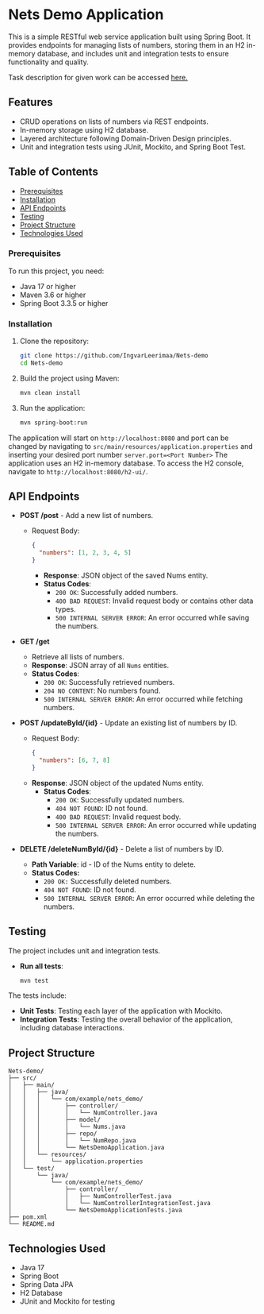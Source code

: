 # Nets Demo Application

This is a simple RESTful web service application built using Spring Boot. It provides endpoints for managing lists of numbers, storing them in an H2 in-memory database, and includes unit and integration tests to ensure functionality and quality.

Task description for given work can be accessed [here.](springboot_task.md)
## Features

- CRUD operations on lists of numbers via REST endpoints.
- In-memory storage using H2 database.
- Layered architecture following Domain-Driven Design principles.
- Unit and integration tests using JUnit, Mockito, and Spring Boot Test.

## Table of Contents
- [Prerequisites](#Prerequisites)
- [Installation](#Installation)
- [API Endpoints](#API-Endpoints)
- [Testing](#Testing)
- [Project Structure](#project-structure)
- [Technologies Used](#technologies-used)

### Prerequisites

To run this project, you need:
- Java 17 or higher
- Maven 3.6 or higher
- Spring Boot 3.3.5 or higher

### Installation

1. Clone the repository:
   ```bash
   git clone https://github.com/IngvarLeerimaa/Nets-demo
   cd Nets-demo
   ```

2. Build the project using Maven:
   ```bash
   mvn clean install
   ```

3. Run the application:
   ```bash
   mvn spring-boot:run
   ```
The application will start on `http://localhost:8080` and port can be changed by navigating to `src/main/resources/application.properties` 
and inserting your desired port number `server.port=<Port Number>`
The application uses an H2 in-memory database. To access the H2 console, navigate to `http://localhost:8080/h2-ui/`.

## API Endpoints

- **POST /post** - Add a new list of numbers.
  - Request Body:
    ```json
    {
      "numbers": [1, 2, 3, 4, 5]
    }
    ```
    - **Response**: JSON object of the saved Nums entity.
    - **Status Codes**:
      - `200 OK`: Successfully added numbers.
      - `400 BAD REQUEST`: Invalid request body or contains other data types.
      - `500 INTERNAL SERVER ERROR`: An error occurred while saving the numbers.

- **GET /get**
    - Retrieve all lists of numbers.
    - **Response**: JSON array of all `Nums` entities.
    - **Status Codes**:
      - `200 OK`: Successfully retrieved numbers.
      - `204 NO CONTENT`: No numbers found.
      - `500 INTERNAL SERVER ERROR`: An error occurred while fetching numbers.


- **POST /updateById/{id}** - Update an existing list of numbers by ID.
  - Request Body:
    ```json
    {
      "numbers": [6, 7, 8]
    }
    ```
  - **Response**: JSON object of the updated Nums entity.
      - **Status Codes**:
        - `200 OK`: Successfully updated numbers.
        - `404 NOT FOUND`: ID not found.
        - `400 BAD REQUEST`: Invalid request body.
        - `500 INTERNAL SERVER ERROR`: An error occurred while updating the numbers.

- **DELETE /deleteNumById/{id}** - Delete a list of numbers by ID.
  - **Path Variable**: id - ID of the Nums entity to delete.
  - **Status Codes:**
    - `200 OK:` Successfully deleted numbers.
    - `404 NOT FOUND`: ID not found.
    - `500 INTERNAL SERVER ERROR`: An error occurred while deleting the numbers.


## Testing

The project includes unit and integration tests.

- **Run all tests**:
  ```bash
  mvn test
  ```

The tests include:
- **Unit Tests**: Testing each layer of the application with Mockito.
- **Integration Tests**: Testing the overall behavior of the application, including database interactions.

## Project Structure

```plaintext
Nets-demo/
├── src/
│   ├── main/
│   │   ├── java/
│   │   │   └── com/example/nets_demo/
│   │   │       ├── controller/
│   │   │       │   └── NumController.java
│   │   │       ├── model/
│   │   │       │   └── Nums.java
│   │   │       ├── repo/
│   │   │       │   └── NumRepo.java
│   │   │       └── NetsDemoApplication.java
│   │   └── resources/
│   │       └── application.properties
│   └── test/
│       └── java/
│           └── com/example/nets_demo/
│               ├── controller/
│               │   ├── NumControllerTest.java
│               │   └── NumControllerIntegrationTest.java
│               └── NetsDemoApplicationTests.java
├── pom.xml
└── README.md
```

## Technologies Used
- Java 17
- Spring Boot
- Spring Data JPA
- H2 Database
- JUnit and Mockito for testing